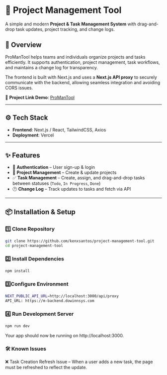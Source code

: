 # 📌 Project Management Tool  

A simple and modern **Project & Task Management System** with drag-and-drop task updates, project tracking, and change logs.  

## 🚀 Overview  
ProManTool helps teams and individuals organize projects and tasks efficiently. It supports authentication, project management, task workflows, and maintains a change log for transparency.  

The frontend is built with Next.js and uses a **Next.js API proxy** to securely communicate with the backend, allowing seamless integration and avoiding CORS issues.


🔗 **Project Link Demo**: [ProManTool](https://promantool.vercel.app/)  

---

## ⚙️ Tech Stack  
- **Frontend**: Next.js / React, TailwindCSS, Axios
- **Deployment**: Vercel  

---

## ✨ Features  
- 🔑 **Authentication** – User sign-up & login  
- 📂 **Project Management** – Create & update projects  
- ✅ **Task Management** – Create, assign, and drag-and-drop tasks between statuses (`Todo`, `In Progress`, `Done`)  
- 🕑 **Change Log** – Track updates to tasks and fetch via API  

---
## 📦 Installation & Setup  

### 1️⃣ Clone Repository  
```bash
git clone https://github.com/kenxsantos/project-management-tool.git
cd project-management-tool
```
### 2️⃣ Install Dependencies
```bash
npm install
```

### 3️⃣Configure Environment
```bash
NEXT_PUBLIC_API_URL=http://localhost:3000/api/proxy
API_URL: https://m-backend.dowinnsys.com
```

### 4️⃣ Run Development Server
```bash
npm run dev
```

Your app should now be running on http://localhost:3000. 

### 🛠 Known Issues

❌ Task Creation Refresh Issue – When a user adds a new task, the page must be refreshed to reflect the update.
